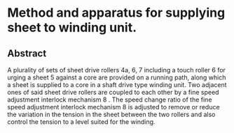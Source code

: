 # Method and apparatus for supplying sheet to winding unit.

## Abstract
A plurality of sets of sheet drive rollers 4a, 6, 7 including a touch roller 6 for urging a sheet 5 against a core are provided on a running path, along which a sheet is supplied to a core in a shaft drive type winding unit. Two adjacent ones of said sheet drive rollers are coupled to each other by a fine speed adjustment interlock mechanism 8 . The speed change ratio of the fine speed adjustment interlock mechanism 8 is adjusted to remove or reduce the variation in the tension in the sheet between the two rollers and also control the tension to a level suited for the winding.